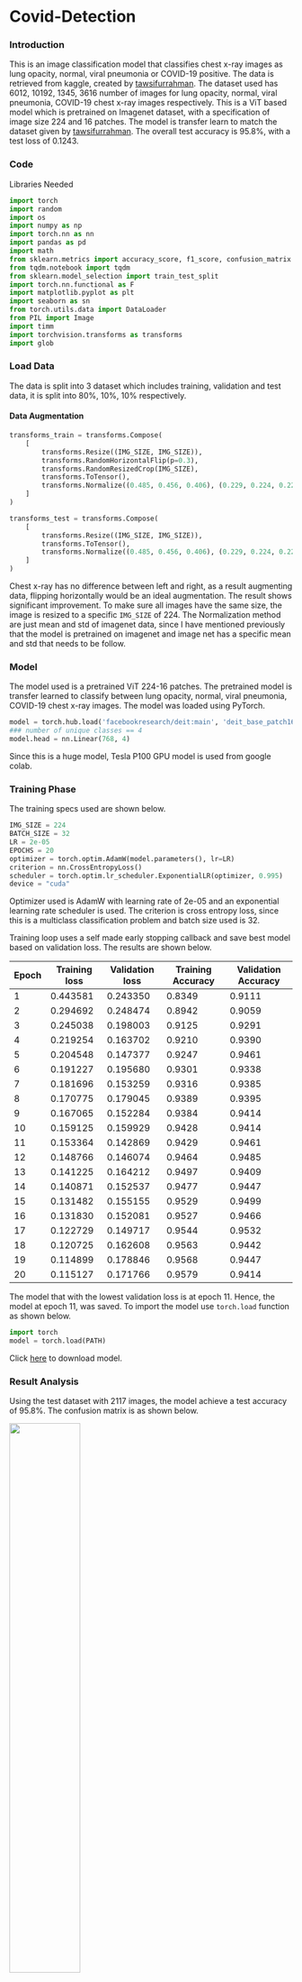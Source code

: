 # Covid-Detection

### Introduction

This is an image classification model that classifies chest x-ray images as lung opacity, normal, viral pneumonia or COVID-19 positive. The data is retrieved from kaggle, created by [tawsifurrahman](https://www.kaggle.com/tawsifurrahman/covid19-radiography-database). The dataset used has 6012, 10192, 1345, 3616 number of images for lung opacity, normal, viral pneumonia, COVID-19 chest x-ray images respectively. This is a ViT based model which is pretrained on Imagenet dataset, with a specification of image size 224 and 16 patches. The model is transfer learn to match the dataset given by [tawsifurrahman](https://www.kaggle.com/tawsifurrahman/covid19-radiography-database). The overall test accuracy is 95.8%, with a test loss of 0.1243.

### Code

Libraries Needed
```python
import torch
import random
import os
import numpy as np
import torch.nn as nn
import pandas as pd
import math
from sklearn.metrics import accuracy_score, f1_score, confusion_matrix
from tqdm.notebook import tqdm
from sklearn.model_selection import train_test_split
import torch.nn.functional as F
import matplotlib.pyplot as plt
import seaborn as sn
from torch.utils.data import DataLoader
from PIL import Image
import timm
import torchvision.transforms as transforms
import glob
```

### Load Data
The data is split into 3 dataset which includes training, validation and test data, it is split into 80%, 10%, 10% respectively.

#### Data Augmentation
```python
transforms_train = transforms.Compose(
    [
        transforms.Resize((IMG_SIZE, IMG_SIZE)),
        transforms.RandomHorizontalFlip(p=0.3),
        transforms.RandomResizedCrop(IMG_SIZE),
        transforms.ToTensor(),
        transforms.Normalize((0.485, 0.456, 0.406), (0.229, 0.224, 0.225)),
    ]
)

transforms_test = transforms.Compose(
    [
        transforms.Resize((IMG_SIZE, IMG_SIZE)),
        transforms.ToTensor(),
        transforms.Normalize((0.485, 0.456, 0.406), (0.229, 0.224, 0.225)),
    ]
)
```

Chest x-ray has no difference between left and right, as a result augmenting data, flipping horizontally would be an ideal augmentation. The result shows significant improvement. To make sure all images have the same size, the image is resized to a specific `IMG_SIZE` of 224. The Normalization method are just mean and std of imagenet data, since I have mentioned previously that the model is pretrained on imagenet and image net has a specific mean and std that needs to be follow.

### Model

The model used is a pretrained ViT 224-16 patches. The pretrained model is transfer learned to classify between lung opacity, normal, viral pneumonia, COVID-19 chest x-ray images. The model was loaded using PyTorch.

```python
model = torch.hub.load('facebookresearch/deit:main', 'deit_base_patch16_224', pretrained=True)
### number of unique classes == 4
model.head = nn.Linear(768, 4)
```

Since this is a huge model, Tesla P100 GPU model is used from google colab.

### Training Phase

The training specs used are shown below.

```python
IMG_SIZE = 224
BATCH_SIZE = 32
LR = 2e-05
EPOCHS = 20
optimizer = torch.optim.AdamW(model.parameters(), lr=LR)
criterion = nn.CrossEntropyLoss()
scheduler = torch.optim.lr_scheduler.ExponentialLR(optimizer, 0.995)
device = "cuda"
```

Optimizer used is AdamW with learning rate of 2e-05 and an exponential learning rate scheduler is used. The criterion is cross entropy loss, since this is a multiclass classification problem and batch size used is 32.

Training loop uses a self made early stopping callback and save best model based on validation loss. The results are shown below.

| Epoch | Training loss | Validation loss | Training Accuracy | Validation Accuracy | 
|-------|---------------|-----------------|-------------------|---------------------|
|1      |0.443581       |0.243350         |0.8349             |0.9111               |
|2      |0.294692       |0.248474         |0.8942             |0.9059               |
|3      |0.245038       |0.198003         |0.9125             |0.9291               |
|4      |0.219254       |0.163702         |0.9210             |0.9390               |
|5      |0.204548       |0.147377         |0.9247             |0.9461               |
|6      |0.191227       |0.195680         |0.9301             |0.9338               |
|7      |0.181696       |0.153259         |0.9316             |0.9385               |
|8      |0.170775       |0.179045         |0.9389             |0.9395               |
|9      |0.167065       |0.152284         |0.9384             |0.9414               |
|10     |0.159125       |0.159929         |0.9428             |0.9414               |
|11     |0.153364       |0.142869         |0.9429             |0.9461               |
|12     |0.148766       |0.146074         |0.9464             |0.9485               |
|13     |0.141225       |0.164212         |0.9497             |0.9409               |
|14     |0.140871       |0.152537         |0.9477             |0.9447               |
|15     |0.131482       |0.155155         |0.9529             |0.9499               |
|16     |0.131830       |0.152081         |0.9527             |0.9466               |
|17     |0.122729       |0.149717         |0.9544             |0.9532               |
|18     |0.120725       |0.162608         |0.9563             |0.9442               |
|19     |0.114899       |0.178846         |0.9568             |0.9447               |
|20     |0.115127       |0.171766         |0.9579             |0.9414               |

The model that with the lowest validation loss is at epoch 11. Hence, the model at epoch 11, was saved. To import the model use `torch.load` function as shown below.

```python
import torch
model = torch.load(PATH)
```
Click [here](https://drive.google.com/file/d/1-0Lxrp20Ls1aEVclor2l0GeTO3XCKSQv/view?usp=sharing) to download model.

### Result Analysis

Using the test dataset with 2117 images, the model achieve a test accuracy of 95.8%. The confusion matrix is as shown below.

<img width=50% src="https://user-images.githubusercontent.com/67994195/123545864-a13e8b00-d79d-11eb-921d-bfb0d9b34c03.png">

### Conclusion

Although I haven't tried using any of the ResNet models, ViT gives a pretty decent result compared to other models in kaggle such as ResNet and efficient-net.

Just in case you guys wanted to read more on Vision Transformer, click [here](https://arxiv.org/abs/2010.11929) to read the paper.

